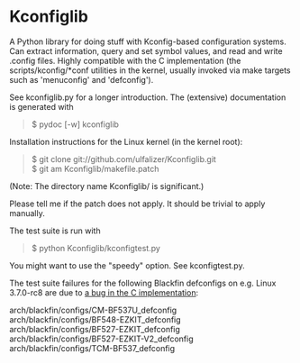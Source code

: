 Kconfiglib
==========

A Python library for doing stuff with Kconfig-based configuration systems. Can
extract information, query and set symbol values, and read and write .config
files. Highly compatible with the C implementation (the scripts/kconfig/\*conf
utilities in the kernel, usually invoked via make targets such as 'menuconfig'
and 'defconfig').

See kconfiglib.py for a longer introduction. The (extensive) documentation is
generated with

> $ pydoc [-w] kconfiglib

Installation instructions for the Linux kernel (in the kernel root):

> $ git clone git://github.com/ulfalizer/Kconfiglib.git  
> $ git am Kconfiglib/makefile.patch

(Note: The directory name Kconfiglib/ is significant.)

Please tell me if the patch does not apply. It should be trivial to apply
manually.

The test suite is run with

> $ python Kconfiglib/kconfigtest.py

You might want to use the "speedy" option. See kconfigtest.py.

The test suite failures for the following Blackfin defconfigs on e.g.
Linux 3.7.0-rc8 are due to
[a bug in the C implementation](https://lkml.org/lkml/2012/12/5/458):

arch/blackfin/configs/CM-BF537U\_defconfig  
arch/blackfin/configs/BF548-EZKIT\_defconfig  
arch/blackfin/configs/BF527-EZKIT\_defconfig  
arch/blackfin/configs/BF527-EZKIT-V2\_defconfig  
arch/blackfin/configs/TCM-BF537\_defconfig
